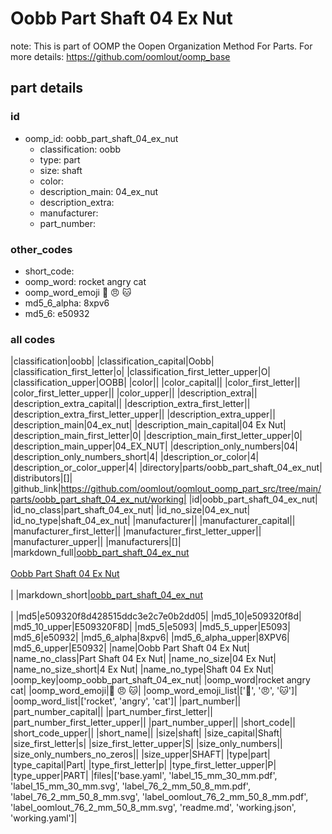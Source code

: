 # Oobb Part Shaft 04 Ex Nut  

note: This is part of OOMP the Oopen Organization Method For Parts. For more details: https://github.com/oomlout/oomp_base

##  part details





### id
* oomp_id: oobb_part_shaft_04_ex_nut
  * classification: oobb
  * type: part
  * size: shaft
  * color: 
  * description_main: 04_ex_nut
  * description_extra: 
  * manufacturer: 
  * part_number: 

### other_codes
* short_code: 
* oomp_word: rocket angry cat
* oomp_word_emoji :rocket: :angry: :cat:
* md5_6_alpha: 8xpv6
* md5_6: e50932

### all codes 
|classification|oobb|
|classification_capital|Oobb|
|classification_first_letter|o|
|classification_first_letter_upper|O|
|classification_upper|OOBB|
|color||
|color_capital||
|color_first_letter||
|color_first_letter_upper||
|color_upper||
|description_extra||
|description_extra_capital||
|description_extra_first_letter||
|description_extra_first_letter_upper||
|description_extra_upper||
|description_main|04_ex_nut|
|description_main_capital|04 Ex Nut|
|description_main_first_letter|0|
|description_main_first_letter_upper|0|
|description_main_upper|04_EX_NUT|
|description_only_numbers|04|
|description_only_numbers_short|4|
|description_or_color|4|
|description_or_color_upper|4|
|directory|parts/oobb_part_shaft_04_ex_nut|
|distributors|[]|
|github_link|https://github.com/oomlout/oomlout_oomp_part_src/tree/main/parts/oobb_part_shaft_04_ex_nut/working|
|id|oobb_part_shaft_04_ex_nut|
|id_no_class|part_shaft_04_ex_nut|
|id_no_size|04_ex_nut|
|id_no_type|shaft_04_ex_nut|
|manufacturer||
|manufacturer_capital||
|manufacturer_first_letter||
|manufacturer_first_letter_upper||
|manufacturer_upper||
|manufacturers|[]|
|markdown_full|[oobb_part_shaft_04_ex_nut](https://github.com/oomlout/oomlout_oomp_part_src/tree/main/parts/oobb_part_shaft_04_ex_nut/working)<br>[](https://github.com/oomlout/oomlout_oomp_part_src/tree/main/parts/oobb_part_shaft_04_ex_nut/working)<br>[Oobb Part Shaft 04 Ex Nut](https://github.com/oomlout/oomlout_oomp_part_src/tree/main/parts/oobb_part_shaft_04_ex_nut/working)<br><br>|
|markdown_short|[oobb_part_shaft_04_ex_nut](https://github.com/oomlout/oomlout_oomp_part_src/tree/main/parts/oobb_part_shaft_04_ex_nut/working)<br><br>|
|md5|e509320f8d428515ddc3e2c7e0b2dd05|
|md5_10|e509320f8d|
|md5_10_upper|E509320F8D|
|md5_5|e5093|
|md5_5_upper|E5093|
|md5_6|e50932|
|md5_6_alpha|8xpv6|
|md5_6_alpha_upper|8XPV6|
|md5_6_upper|E50932|
|name|Oobb Part Shaft 04 Ex Nut|
|name_no_class|Part Shaft 04 Ex Nut|
|name_no_size|04 Ex Nut|
|name_no_size_short|4 Ex Nut|
|name_no_type|Shaft 04 Ex Nut|
|oomp_key|oomp_oobb_part_shaft_04_ex_nut|
|oomp_word|rocket angry cat|
|oomp_word_emoji|:rocket: :angry: :cat:|
|oomp_word_emoji_list|[':rocket:', ':angry:', ':cat:']|
|oomp_word_list|['rocket', 'angry', 'cat']|
|part_number||
|part_number_capital||
|part_number_first_letter||
|part_number_first_letter_upper||
|part_number_upper||
|short_code||
|short_code_upper||
|short_name||
|size|shaft|
|size_capital|Shaft|
|size_first_letter|s|
|size_first_letter_upper|S|
|size_only_numbers||
|size_only_numbers_no_zeros||
|size_upper|SHAFT|
|type|part|
|type_capital|Part|
|type_first_letter|p|
|type_first_letter_upper|P|
|type_upper|PART|
|files|['base.yaml', 'label_15_mm_30_mm.pdf', 'label_15_mm_30_mm.svg', 'label_76_2_mm_50_8_mm.pdf', 'label_76_2_mm_50_8_mm.svg', 'label_oomlout_76_2_mm_50_8_mm.pdf', 'label_oomlout_76_2_mm_50_8_mm.svg', 'readme.md', 'working.json', 'working.yaml']|
